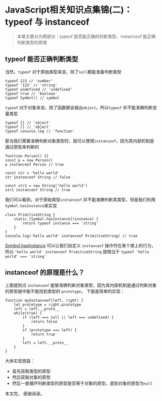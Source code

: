 # JavaScript相关知识点集锦(二)：typeof 与 instanceof

> 本章主要分为两部分：typeof 是否能正确的判断类型、instanceof 能正确判断类型的原理

## typeof 能否正确判断类型

当然，`typeof` 对于原始类型来说，除了`null`都能准备判断类型
<!--more-->
```
typeof 123 // 'number'
typeof '123' // 'string'
typeof undefined // 'undefined'
typeof true // 'boolean'
typeof Symbol() // symbol
```
`typeof` 对于对象来说，除了函数都会输出`object`，所以`typeof` 并不能准确判断变量类型
```
typeof {} // 'object'
typeof [] // 'object'
typeof console.log // 'function'
```
那当我们需要准确判断对象类型时，就可以使用`instanceof`，因为其内部机制是通过原型来判断的
```
function Person() {}
const p = new Person()
p instanceof Person // true

const str = 'hello world'
str instanceof String // false

const str1 = new String('hello world')
str1 instanceof String // true
```
我们可以看到，对于原始类型`instanceof` 并不能准确判断其类型，但是我们利用`Symbol.hasInstance`来实现
```
class PrimitiveString {
    static [Symbol.hasInstance](instance) {
        return typeof instance === 'string'
    }
}
console.log('hello world' instanceof PrimitiveString) // true
```
[Symbol.hasInstance][SymbolHasInstance] 可以让我们自定义 `instanceof` 操作符在某个类上的行为，
所以 `'hello world' instanceof PrimitiveString` 就相当于 `typeof 'hello world' === 'string'`

## instanceof 的原理是什么？
上面提到过 `instanceof` 能够准确判断对象类型，因为其内部机制是通过判断对象的原型链中能不能找到类型的 `prototype`，
下面是简单的实现：
```
function myInstanceof(left, right) {
    let prototype = right.prototype
    left = left.__proto__
    while(true) {
        if (left === null || left === undefined) {
            return false
        }
        if (prototype === left) {
            return true
        }
        left = left.__proto__
    }
}
```
大体实现思路：
- 首先获取类型的原型
- 然后获取对象的原型
- 然后一直循环判断类型的原型是否等于对象的原型，直到对象的原型为`null`

本文完， 感谢阅读。

[SymbolHasInstance]: https://developer.mozilla.org/zh-CN/docs/Web/JavaScript/Reference/Global_Objects/Symbol/hasInstance
